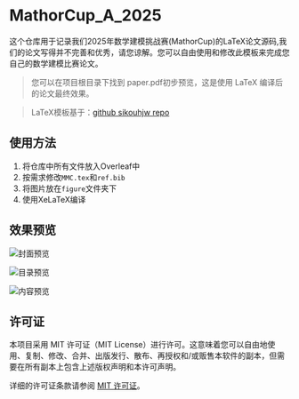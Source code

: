 # MathorCup_A_2025

这个仓库用于记录我们2025年数学建模挑战赛(MathorCup)的LaTeX论文源码,我们的论文写得并不完善和优秀，请您谅解。您可以自由使用和修改此模板来完成您自己的数学建模比赛论文。

> 您可以在项目根目录下找到 paper.pdf初步预览，这是使用 LaTeX 编译后的论文最终效果。

> LaTeX模板基于：[github sikouhjw repo](https://github.com/sikouhjw/MathorCupmodeling)

## 使用方法

1. 将仓库中所有文件放入Overleaf中
2. 按需求修改`MMC.tex`和`ref.bib`
3. 将图片放在`figure`文件夹下
4. 使用XeLaTeX编译

## 效果预览

![封面预览](https://fastly.jsdelivr.net/gh/tkzzzzzz6/imagehost@main/blog/17474761213411747476120944.png)

![目录预览](https://fastly.jsdelivr.net/gh/tkzzzzzz6/imagehost@main/blog/17474761343461747476133769.png)

![内容预览](https://fastly.jsdelivr.net/gh/tkzzzzzz6/imagehost@main/blog/17474761483391747476147703.png)

## 许可证

本项目采用 MIT 许可证（MIT License）进行许可。这意味着您可以自由地使用、复制、修改、合并、出版发行、散布、再授权和/或贩售本软件的副本，但需要在所有副本上包含上述版权声明和本许可声明。

详细的许可证条款请参阅 [MIT 许可证](https://opensource.org/licenses/MIT)。
